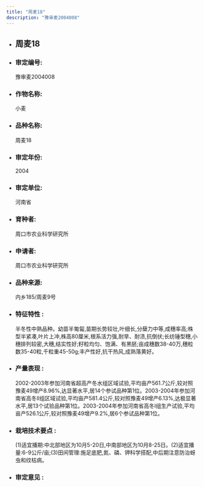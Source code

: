 ```yaml
---
title: "周麦18"
description: "豫审麦2004008"
---
```

* ## 周麦18
* ###  审定编号:  
   豫审麦2004008

*  ### 作物名称:  
   小麦

*   ###  品种名称: 
    周麦18

*   ### 审定年份: 
    2004

*   ### 审定单位:  
    河南省

*   ### 育种者:  
    周口市农业科学研究所

*   ### 申请者:  
    周口市农业科学研究所

*   ### 品种来源:  
    内乡185/周麦9号

*   ### 特征特性 : 
    半冬性中熟品种。幼苗半匍匐,苗期长势较壮,叶细长,分蘖力中等,成穗率高;株型半紧凑,叶片上冲,株高80厘米,根系活力强,耐旱、耐渍,抗倒伏;长纺锤型穗,小穗排列较密,大穗,结实性好;籽粒均匀、饱满、有黑胚;亩成穗数38-40万,穗粒数35-40粒,千粒重45-50g;丰产性好,抗干热风,成熟落黄好。

*   ### 产量表现 : 
    2002-2003年参加河南省超高产冬水组区域试验,平均亩产561.7公斤,较对照豫麦49增产8.96%,达显著水平,居14个参试品种第1位。2003-2004年参加河南省高冬Ⅱ组区域试验,平均亩产581.4公斤,较对照豫麦49增产6.13%,达极显著水平,居13个试验品种第1位。2003-2004年参加河南省高冬Ⅰ组生产试验,平均亩产526.1公斤,较对照豫麦49增产9.2%,居6个参试品种第1位。

*   ### 栽培技术要点 : 
    (1)适宜播期:中北部地区为10月5-20日,中南部地区为10月8-25日。(2)适宜播量:6-9公斤/亩;(3)田间管理:施足底肥,氮、磷、钾科学搭配,中后期注意防治蚜虫和纹枯病。

*   ### 审定意见 : 
    
